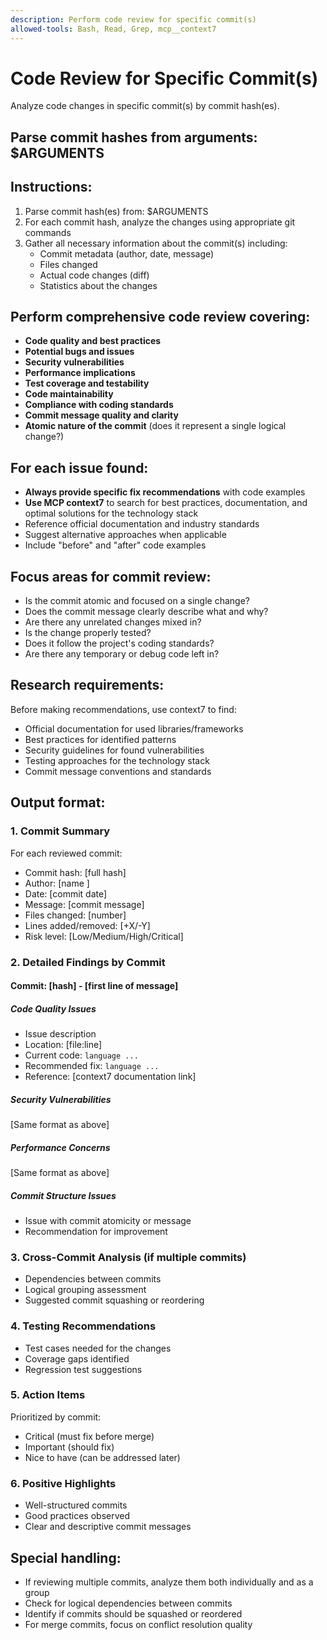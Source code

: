 ```yaml
---
description: Perform code review for specific commit(s)
allowed-tools: Bash, Read, Grep, mcp__context7
---
```


# Code Review for Specific Commit(s)

Analyze code changes in specific commit(s) by commit hash(es).

## Parse commit hashes from arguments: $ARGUMENTS

## Instructions:
1. Parse commit hash(es) from: $ARGUMENTS
2. For each commit hash, analyze the changes using appropriate git commands
3. Gather all necessary information about the commit(s) including:
   - Commit metadata (author, date, message)
   - Files changed
   - Actual code changes (diff)
   - Statistics about the changes

## Perform comprehensive code review covering:
- **Code quality and best practices**
- **Potential bugs and issues**
- **Security vulnerabilities**
- **Performance implications**
- **Test coverage and testability**
- **Code maintainability**
- **Compliance with coding standards**
- **Commit message quality and clarity**
- **Atomic nature of the commit** (does it represent a single logical change?)

## For each issue found:
- **Always provide specific fix recommendations** with code examples
- **Use MCP context7** to search for best practices, documentation, and optimal solutions for the technology stack
- Reference official documentation and industry standards
- Suggest alternative approaches when applicable
- Include "before" and "after" code examples

## Focus areas for commit review:
- Is the commit atomic and focused on a single change?
- Does the commit message clearly describe what and why?
- Are there any unrelated changes mixed in?
- Is the change properly tested?
- Does it follow the project's coding standards?
- Are there any temporary or debug code left in?

## Research requirements:
Before making recommendations, use context7 to find:
- Official documentation for used libraries/frameworks
- Best practices for identified patterns
- Security guidelines for found vulnerabilities
- Testing approaches for the technology stack
- Commit message conventions and standards

## Output format:
### 1. Commit Summary
For each reviewed commit:
- Commit hash: [full hash]
- Author: [name <email>]
- Date: [commit date]
- Message: [commit message]
- Files changed: [number]
- Lines added/removed: [+X/-Y]
- Risk level: [Low/Medium/High/Critical]

### 2. Detailed Findings by Commit
#### Commit: [hash] - [first line of message]
##### Code Quality Issues
- Issue description
- Location: [file:line]
- Current code: ```language ... ```
- Recommended fix: ```language ... ```
- Reference: [context7 documentation link]

##### Security Vulnerabilities
[Same format as above]

##### Performance Concerns
[Same format as above]

##### Commit Structure Issues
- Issue with commit atomicity or message
- Recommendation for improvement

### 3. Cross-Commit Analysis (if multiple commits)
- Dependencies between commits
- Logical grouping assessment
- Suggested commit squashing or reordering

### 4. Testing Recommendations
- Test cases needed for the changes
- Coverage gaps identified
- Regression test suggestions

### 5. Action Items
Prioritized by commit:
- Critical (must fix before merge)
- Important (should fix)
- Nice to have (can be addressed later)

### 6. Positive Highlights
- Well-structured commits
- Good practices observed
- Clear and descriptive commit messages

## Special handling:
- If reviewing multiple commits, analyze them both individually and as a group
- Check for logical dependencies between commits
- Identify if commits should be squashed or reordered
- For merge commits, focus on conflict resolution quality
